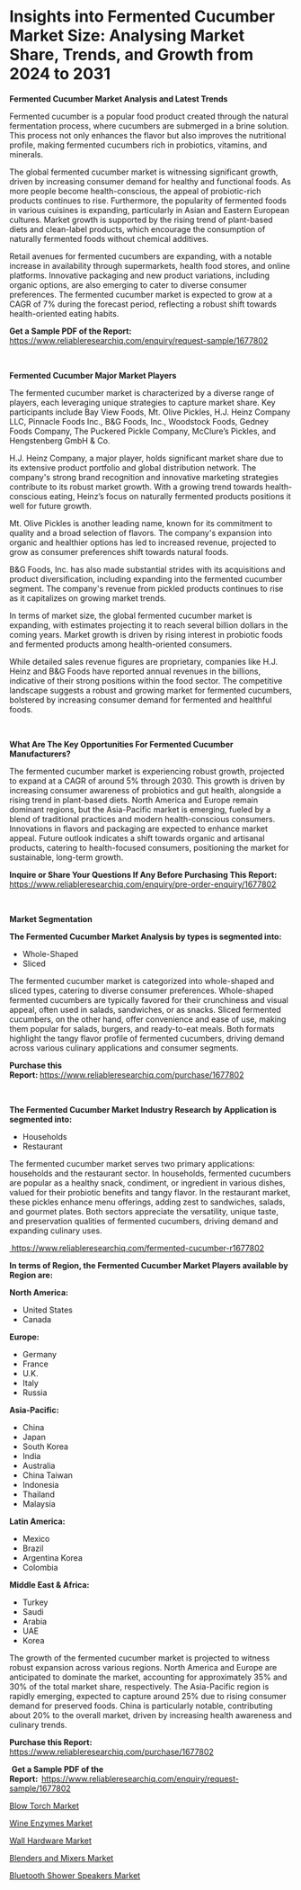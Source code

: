 <p><h1>Insights into Fermented Cucumber Market Size: Analysing Market Share, Trends, and Growth from 2024 to 2031</h1></p><p><strong>Fermented Cucumber Market Analysis and Latest Trends</strong></p>
<p><p>Fermented cucumber is a popular food product created through the natural fermentation process, where cucumbers are submerged in a brine solution. This process not only enhances the flavor but also improves the nutritional profile, making fermented cucumbers rich in probiotics, vitamins, and minerals.</p><p>The global fermented cucumber market is witnessing significant growth, driven by increasing consumer demand for healthy and functional foods. As more people become health-conscious, the appeal of probiotic-rich products continues to rise. Furthermore, the popularity of fermented foods in various cuisines is expanding, particularly in Asian and Eastern European cultures. Market growth is supported by the rising trend of plant-based diets and clean-label products, which encourage the consumption of naturally fermented foods without chemical additives.</p><p>Retail avenues for fermented cucumbers are expanding, with a notable increase in availability through supermarkets, health food stores, and online platforms. Innovative packaging and new product variations, including organic options, are also emerging to cater to diverse consumer preferences. The fermented cucumber market is expected to grow at a CAGR of 7% during the forecast period, reflecting a robust shift towards health-oriented eating habits.</p></p>
<p><strong>Get a Sample PDF of the Report:&nbsp;</strong> <a href="https://www.reliableresearchiq.com/enquiry/request-sample/1677802?utm_campaign=1102&utm_medium=2&utm_source=Github&utm_content=ia&utm_term=19112024&utm_id=fermented-cucumber">https://www.reliableresearchiq.com/enquiry/request-sample/1677802</a></p>
<p>&nbsp;</p>
<p><strong>Fermented Cucumber Major Market Players</strong></p>
<p><p>The fermented cucumber market is characterized by a diverse range of players, each leveraging unique strategies to capture market share. Key participants include Bay View Foods, Mt. Olive Pickles, H.J. Heinz Company LLC, Pinnacle Foods Inc., B&G Foods, Inc., Woodstock Foods, Gedney Foods Company, The Puckered Pickle Company, McClure’s Pickles, and Hengstenberg GmbH & Co. </p><p>H.J. Heinz Company, a major player, holds significant market share due to its extensive product portfolio and global distribution network. The company's strong brand recognition and innovative marketing strategies contribute to its robust market growth. With a growing trend towards health-conscious eating, Heinz’s focus on naturally fermented products positions it well for future growth.</p><p>Mt. Olive Pickles is another leading name, known for its commitment to quality and a broad selection of flavors. The company's expansion into organic and healthier options has led to increased revenue, projected to grow as consumer preferences shift towards natural foods.</p><p>B&G Foods, Inc. has also made substantial strides with its acquisitions and product diversification, including expanding into the fermented cucumber segment. The company's revenue from pickled products continues to rise as it capitalizes on growing market trends.</p><p>In terms of market size, the global fermented cucumber market is expanding, with estimates projecting it to reach several billion dollars in the coming years. Market growth is driven by rising interest in probiotic foods and fermented products among health-oriented consumers.</p><p>While detailed sales revenue figures are proprietary, companies like H.J. Heinz and B&G Foods have reported annual revenues in the billions, indicative of their strong positions within the food sector. The competitive landscape suggests a robust and growing market for fermented cucumbers, bolstered by increasing consumer demand for fermented and healthful foods.</p></p>
<p>&nbsp;</p>
<p><strong>What Are The Key Opportunities For Fermented Cucumber Manufacturers?</strong></p>
<p><p>The fermented cucumber market is experiencing robust growth, projected to expand at a CAGR of around 5% through 2030. This growth is driven by increasing consumer awareness of probiotics and gut health, alongside a rising trend in plant-based diets. North America and Europe remain dominant regions, but the Asia-Pacific market is emerging, fueled by a blend of traditional practices and modern health-conscious consumers. Innovations in flavors and packaging are expected to enhance market appeal. Future outlook indicates a shift towards organic and artisanal products, catering to health-focused consumers, positioning the market for sustainable, long-term growth.</p></p>
<p><strong>Inquire or Share Your Questions If Any Before Purchasing This Report:</strong> <a href="https://www.reliableresearchiq.com/enquiry/pre-order-enquiry/1677802?utm_campaign=1102&utm_medium=2&utm_source=Github&utm_content=ia&utm_term=19112024&utm_id=fermented-cucumber">https://www.reliableresearchiq.com/enquiry/pre-order-enquiry/1677802</a></p>
<p>&nbsp;</p>
<p><strong>Market Segmentation</strong></p>
<p><strong>The Fermented Cucumber Market Analysis by types is segmented into:</strong></p>
<p><ul><li>Whole-Shaped</li><li>Sliced</li></ul></p>
<p><p>The fermented cucumber market is categorized into whole-shaped and sliced types, catering to diverse consumer preferences. Whole-shaped fermented cucumbers are typically favored for their crunchiness and visual appeal, often used in salads, sandwiches, or as snacks. Sliced fermented cucumbers, on the other hand, offer convenience and ease of use, making them popular for salads, burgers, and ready-to-eat meals. Both formats highlight the tangy flavor profile of fermented cucumbers, driving demand across various culinary applications and consumer segments.</p></p>
<p><strong>Purchase this Report:&nbsp;</strong><a href="https://www.reliableresearchiq.com/purchase/1677802?utm_campaign=1102&utm_medium=2&utm_source=Github&utm_content=ia&utm_term=19112024&utm_id=fermented-cucumber">https://www.reliableresearchiq.com/purchase/1677802</a></p>
<p>&nbsp;</p>
<p><strong>The Fermented Cucumber Market Industry Research by Application is segmented into:</strong></p>
<p><ul><li>Households</li><li>Restaurant</li></ul></p>
<p><p>The fermented cucumber market serves two primary applications: households and the restaurant sector. In households, fermented cucumbers are popular as a healthy snack, condiment, or ingredient in various dishes, valued for their probiotic benefits and tangy flavor. In the restaurant market, these pickles enhance menu offerings, adding zest to sandwiches, salads, and gourmet plates. Both sectors appreciate the versatility, unique taste, and preservation qualities of fermented cucumbers, driving demand and expanding culinary uses.</p></p>
<p><a href="https://www.reliableresearchiq.com/fermented-cucumber-r1677802?utm_campaign=1102&utm_medium=2&utm_source=Github&utm_content=ia&utm_term=19112024&utm_id=fermented-cucumber">&nbsp;https://www.reliableresearchiq.com/fermented-cucumber-r1677802</a></p>
<p><strong>In terms of Region, the Fermented Cucumber Market Players available by Region are:</strong></p>
<p>
    <p> <strong> North America: </strong>
        <ul>
            <li>United States</li>
            <li>Canada</li>
        </ul>
        </p> 
    <p> <strong> Europe: </strong>
        <ul>
            <li>Germany</li>
            <li>France</li>
            <li>U.K.</li>
            <li>Italy</li>
            <li>Russia</li>
        </ul>
        </p> 
    <p> <strong> Asia-Pacific: </strong>
        <ul>
            <li>China</li>
            <li>Japan</li>
            <li>South Korea</li>
            <li>India</li>
            <li>Australia</li>
            <li>China Taiwan</li>
            <li>Indonesia</li>
            <li>Thailand</li>
            <li>Malaysia</li>
        </ul>
        </p> 
    <p> <strong> Latin America: </strong>
        <ul>
            <li>Mexico</li>
            <li>Brazil</li>
            <li>Argentina Korea</li>
            <li>Colombia</li>
        </ul>
        </p> 
    <p> <strong> Middle East & Africa: </strong>
        <ul>
            <li>Turkey</li>
            <li>Saudi</li>
            <li>Arabia</li>
            <li>UAE</li>
            <li>Korea</li>
        </ul>
    </p>
    </p>
<p><p>The growth of the fermented cucumber market is projected to witness robust expansion across various regions. North America and Europe are anticipated to dominate the market, accounting for approximately 35% and 30% of the total market share, respectively. The Asia-Pacific region is rapidly emerging, expected to capture around 25% due to rising consumer demand for preserved foods. China is particularly notable, contributing about 20% to the overall market, driven by increasing health awareness and culinary trends.</p></p>
<p><strong>Purchase this Report: </strong><a href="https://www.reliableresearchiq.com/purchase/1677802?utm_campaign=1102&utm_medium=2&utm_source=Github&utm_content=ia&utm_term=19112024&utm_id=fermented-cucumber">https://www.reliableresearchiq.com/purchase/1677802</a></p>
<p>&nbsp;<strong>Get a Sample PDF of the Report:&nbsp;&nbsp;</strong><a href="https://www.reliableresearchiq.com/enquiry/request-sample/1677802?utm_campaign=1102&utm_medium=2&utm_source=Github&utm_content=ia&utm_term=19112024&utm_id=fermented-cucumber">https://www.reliableresearchiq.com/enquiry/request-sample/1677802</a></p>
<p><strong></strong></p>
<p><p><a href="https://www.linkedin.com/pulse/emerging-trends-blow-torch-market-global-outlook-future-xnuze?utm_campaign=1102&utm_medium=2&utm_source=Github&utm_content=ia&utm_term=19112024&utm_id=fermented-cucumber">Blow Torch Market</a></p><p><a href="https://issuu.com/reportprime-2/docs/wine-enzymes-market-size-2030.pptx_c2ce9068c9ae29?utm_campaign=1102&utm_medium=2&utm_source=Github&utm_content=ia&utm_term=19112024&utm_id=fermented-cucumber">Wine Enzymes Market</a></p><p><a href="https://issuu.com/reportprime-2/docs/wall-hardware-market-size-2030.pptx_ec0a31fb395068?utm_campaign=1102&utm_medium=2&utm_source=Github&utm_content=ia&utm_term=19112024&utm_id=fermented-cucumber">Wall Hardware Market</a></p><p><a href="https://www.linkedin.com/pulse/blenders-mixers-market-outlook-complete-industry-analysis-aqbte?utm_campaign=1102&utm_medium=2&utm_source=Github&utm_content=ia&utm_term=19112024&utm_id=fermented-cucumber">Blenders and Mixers Market</a></p><p><a href="https://www.linkedin.com/pulse/opportunities-challenges-bluetooth-shower-speakers-market-strategic-nsple?utm_campaign=1102&utm_medium=2&utm_source=Github&utm_content=ia&utm_term=19112024&utm_id=fermented-cucumber">Bluetooth Shower Speakers Market</a></p></p>